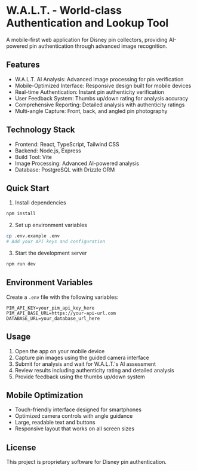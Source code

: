 # W.A.L.T. - World-class Authentication and Lookup Tool

A mobile-first web application for Disney pin collectors, providing AI-powered pin authentication through advanced image recognition.

## Features

- W.A.L.T. AI Analysis: Advanced image processing for pin verification
- Mobile-Optimized Interface: Responsive design built for mobile devices
- Real-time Authentication: Instant pin authenticity verification
- User Feedback System: Thumbs up/down rating for analysis accuracy
- Comprehensive Reporting: Detailed analysis with authenticity ratings
- Multi-angle Capture: Front, back, and angled pin photography

## Technology Stack

- Frontend: React, TypeScript, Tailwind CSS
- Backend: Node.js, Express
- Build Tool: Vite
- Image Processing: Advanced AI-powered analysis
- Database: PostgreSQL with Drizzle ORM

## Quick Start

1. Install dependencies
```bash
npm install
```

2. Set up environment variables
```bash
cp .env.example .env
# Add your API keys and configuration
```

3. Start the development server
```bash
npm run dev
```

## Environment Variables

Create a `.env` file with the following variables:

```
PIM_API_KEY=your_pim_api_key_here
PIM_API_BASE_URL=https://your-api-url.com
DATABASE_URL=your_database_url_here
```

## Usage

1. Open the app on your mobile device
2. Capture pin images using the guided camera interface
3. Submit for analysis and wait for W.A.L.T.'s AI assessment
4. Review results including authenticity rating and detailed analysis
5. Provide feedback using the thumbs up/down system

## Mobile Optimization

- Touch-friendly interface designed for smartphones
- Optimized camera controls with angle guidance
- Large, readable text and buttons
- Responsive layout that works on all screen sizes

## License

This project is proprietary software for Disney pin authentication.